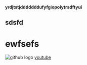 **yrdjtstjdddddddufyfgiopoiytrsdftyui**

## sdsfd
# ewfsefs



![github logo]([https://www.google.com/url?sa=i&url=https%3A%2F%2Fstock.adobe.com%2Fsearch%2Fimages%3Fk%3Dgithub&psig=AOvVaw2GMJZXdR6aWqlFPes9D2Ft&ust=1726480336282000&source=images&cd=vfe&opi=89978449&ved=0CBEQjRxqFwoTCODrp9fWxIgDFQAAAAAdAAAAABAE](https://www.google.com/url?sa=i&url=https%3A%2F%2Fkai-you.net%2Fword%2Fgithub&psig=AOvVaw2GMJZXdR6aWqlFPes9D2Ft&ust=1726480336282000&source=images&cd=vfe&opi=89978449&ved=0CBEQjRxqFwoTCODrp9fWxIgDFQAAAAAdAAAAABAI))
[youtube](www.youtube.com)



